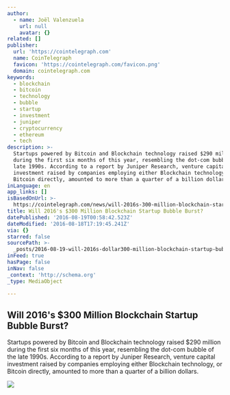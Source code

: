 ```yaml
---
author:
  - name: Joël Valenzuela
    url: null
    avatar: {}
related: []
publisher:
  url: 'https://cointelegraph.com'
  name: CoinTelegraph
  favicon: 'https://cointelegraph.com/favicon.png'
  domain: cointelegraph.com
keywords:
  - blockchain
  - bitcoin
  - technology
  - bubble
  - startup
  - investment
  - juniper
  - cryptocurrency
  - ethereum
  - tech
description: >-
  Startups powered by Bitcoin and Blockchain technology raised $290 million
  during the first six months of this year, resembling the dot-com bubble of the
  late 1990s. According to a report by Juniper Research, venture capital
  investment raised by companies employing either Blockchain technology, or
  Bitcoin directly, amounted to more than a quarter of a billion dollars.
inLanguage: en
app_links: []
isBasedOnUrl: >-
  https://cointelegraph.com/news/will-2016s-300-million-blockchain-startup-bubble-burst
title: Will 2016's $300 Million Blockchain Startup Bubble Burst?
datePublished: '2016-08-19T00:58:42.523Z'
dateModified: '2016-08-18T17:19:45.241Z'
via: {}
starred: false
sourcePath: >-
  _posts/2016-08-19-will-2016s-dollar300-million-blockchain-startup-bubble-burst.md
inFeed: true
hasPage: false
inNav: false
_context: 'http://schema.org'
_type: MediaObject

---
```

<article style=""><h1>Will 2016's $300 Million Blockchain Startup Bubble Burst?</h1><p>Startups powered by Bitcoin and Blockchain technology raised $290 million during the first six months of this year, resembling the dot-com bubble of the late 1990s. According to a report by Juniper Research, venture capital investment raised by companies employing either Blockchain technology, or Bitcoin directly, amounted to more than a quarter of a billion dollars.</p><img src="https://cointelegraph.com/images/725_Ly9jb2ludGVsZWdyYXBoLmNvbS9zdG9yYWdlL3VwbG9hZHMvdmlldy82MTc2ODJiOGM5YTVhZGVjNTQ4MDdmNDdiM2UyNmQ2YS5qcGc=.jpg" /></article>